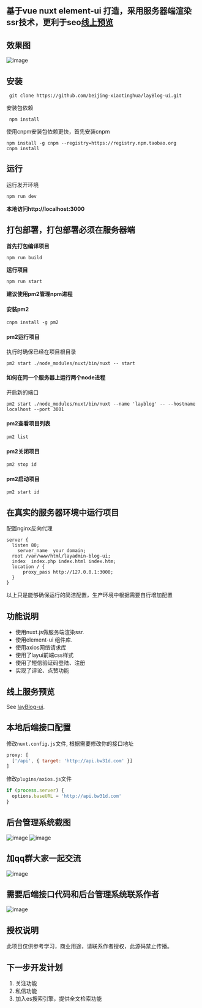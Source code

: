 ## 基于vue nuxt element-ui 打造，采用服务器端渲染ssr技术，更利于seo[线上预览](https://bw31d.com "线上预览")

## 效果图
![image](https://github.com/beijing-xiaotinghua/layBlog-ui/blob/master/assets/images/blog.gif)
## 安装

```
 git clone https://github.com/beijing-xiaotinghua/layBlog-ui.git 
```
安装包依赖
```
 npm install
```
使用cnpm安装包依赖更快，首先安装cnpm
```
npm install -g cnpm --registry=https://registry.npm.taobao.org
cnpm install
```
## 运行
运行发开环境
```js
npm run dev
```
**本地访问http://localhost:3000**
## 打包部署，打包部署必须在服务器端
**首先打包编译项目**
```js
npm run build
```
**运行项目**
```js
npm run start
```

**建议使用pm2管理npm进程**
#### 安装pm2
```
cnpm install -g pm2

```
#### pm2运行项目
执行时确保已经在项目根目录
```
pm2 start ./node_modules/nuxt/bin/nuxt -- start
```
#### 如何在同一个服务器上运行两个node进程

开启新的端口

```
pm2 start ./node_modules/nuxt/bin/nuxt --name 'layblog' -- --hostname localhost --port 3001
```
#### pm2查看项目列表
```
pm2 list
```
#### pm2关闭项目
```
pm2 stop id
```
#### pm2启动项目
```
pm2 start id
```
## 在真实的服务器环境中运行项目

配置nginx反向代理

```
server {
  listen 80;
	server_name  your domain;
  root /var/www/html/layadmin-blog-ui;
  index  index.php index.html index.htm;
  location / {
	  proxy_pass http://127.0.0.1:3000;
  }
}
```
以上只是能够确保运行的简洁配置，生产环境中根据需要自行增加配置

## 功能说明

 - 使用nuxt.js做服务端渲染ssr.
 - 使用element-ui 组件库.
 - 使用axios网络请求库
 - 使用了layui前端css样式
 - 使用了短信验证码登陆、注册
 - 实现了评论、点赞功能

## 线上服务预览

See [layBlog-ui](https://bw31d.com "layBlog-ui").

## 本地后端接口配置
修改`nuxt.config.js`文件, 根据需要修改你的接口地址
```javascript
proxy: [
  ['/api', { target: 'http://api.bw31d.com' }]
]
```
修改`plugins/axios.js`文件
```javascript
if (process.server) {
  options.baseURL = 'http://api.bw31d.com'
}
```
## 后台管理系统截图
![image](https://github.com/beijing-xiaotinghua/layBlog-ui/blob/master/assets/images/WechatIMG6.jpeg)
![image](https://github.com/beijing-xiaotinghua/layBlog-ui/blob/master/assets/images/WechatIMG8.jpeg)

## 加qq群大家一起交流

![image](https://github.com/beijing-xiaotinghua/layBlog-ui/blob/master/assets/images/WechatIMG2.jpeg)

## 需要后端接口代码和后台管理系统联系作者

![image](https://github.com/beijing-xiaotinghua/layBlog-ui/blob/master/assets/images/weixin.jpeg)

## 授权说明
此项目仅供参考学习，商业用途，请联系作者授权，此源码禁止传播。

## 下一步开发计划
1. 关注功能
2. 私信功能
3. 加入es搜索引擎，提供全文检索功能

